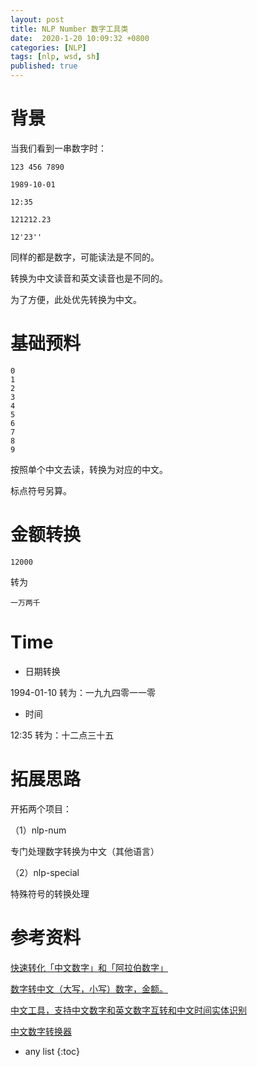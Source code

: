 ```yaml
---
layout: post
title: NLP Number 数字工具类
date:  2020-1-20 10:09:32 +0800
categories: [NLP]
tags: [nlp, wsd, sh]
published: true
---
```


# 背景

当我们看到一串数字时：

```
123 456 7890

1989-10-01

12:35

121212.23

12'23''
```

同样的都是数字，可能读法是不同的。

转换为中文读音和英文读音也是不同的。

为了方便，此处优先转换为中文。

# 基础预料

```
0
1
2
3
4
5
6
7
8
9
```

按照单个中文去读，转换为对应的中文。

标点符号另算。

# 金额转换

```
12000
```

转为 

```
一万两千
```

# Time

- 日期转换

1994-01-10 转为：一九九四零一一零

- 时间

12:35 转为：十二点三十五

# 拓展思路

开拓两个项目：

（1）nlp-num  

专门处理数字转换为中文（其他语言）

（2）nlp-special

特殊符号的转换处理

# 参考资料

[快速转化「中文数字」和「阿拉伯数字」](https://github.com/Ailln/cn2an)

[数字转中文（大写，小写）数字，金额。](https://github.com/cnwhy/nzh)

[中文工具，支持中文数字和英文数字互转和中文时间实体识别](https://github.com/luoxuefeng01/mandarintools-1)

[中文数字转换器](https://github.com/fengcone/chinese_number_converter)

* any list
{:toc}